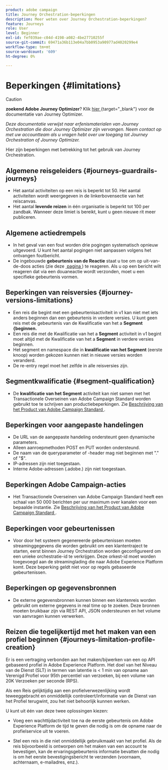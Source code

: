 ```yaml
---
product: adobe campaign
title: Journey Orchestration-beperkingen
description: Meer weten over Journey Orchestration-beperkingen?
feature: Journeys
role: User
level: Beginner
exl-id: fef039ae-c04d-4198-a082-4be27710255f
source-git-commit: 69471a36b113e04a7bb0953a90977ad4020299e4
workflow-type: tm+mt
source-wordcount: '609'
ht-degree: 0%

---
```


# Beperkingen {#limitations}


>[!CAUTION]
>
>**zoekend Adobe Journey Optimizer**? Klik [&#x200B; hier &#x200B;](https://experienceleague.adobe.com/nl/docs/journey-optimizer/using/ajo-home){target="_blank"} voor de documentatie van Journey Optimizer.
>
>
>_Deze documentatie verwijst naar erfenismaterialen van Journey Orchestration die door Journey Optimizer zijn vervangen. Neem contact op met uw accountteam als u vragen hebt over uw toegang tot Journey Orchestration of Journey Optimizer._



Hier zijn beperkingen met betrekking tot het gebruik van Journey Orchestration.

## Algemene reisgeleiders {#journeys-guardrails-journeys}

* Het aantal activiteiten op een reis is beperkt tot 50. Het aantal activiteiten wordt weergegeven in de linkerbovensectie van het reiscanvas.
* Het aantal **levende reizen** in één organisatie is beperkt tot 100 per zandbak. Wanneer deze limiet is bereikt, kunt u geen nieuwe rit meer publiceren.

## Algemene actiedrempels

* In het geval van een fout worden drie pogingen systematisch opnieuw uitgevoerd. U kunt het aantal pogingen niet aanpassen volgens het ontvangen foutbericht. 
* De ingebouwde **gebeurtenis van de Reactie** staat u toe om op uit-van-de-doos acties (zie deze [&#x200B; pagina &#x200B;](../building-journeys/reaction-events.md)) te reageren. Als u op een bericht wilt reageren dat via een douaneactie wordt verzonden, moet u een specifieke gebeurtenis vormen. 

## Beperkingen van reisversies {#journey-versions-limitations}

* Een reis die begint met een gebeurtenisactiviteit in v1 kan niet met iets anders beginnen dan een gebeurtenis in verdere versies. U kunt geen reis met de gebeurtenis van de Kwalificatie van het a **Segment &lbrace;beginnen.**
* Een reis die met de Kwalificatie van het a **Segment** activiteit in v1 begint moet altijd met de Kwalificatie van het a **Segment** in verdere versies beginnen.
* Het segment en namespace die in **kwalificatie van het Segment** (eerste knoop) worden gekozen kunnen niet in nieuwe versies worden veranderd.
* De re-entry regel moet het zelfde in alle reisversies zijn.

## Segmentkwalificatie {#segment-qualification}

* De **kwalificatie van het Segment** activiteit kan niet samen met het Transactionele Overseinen van Adobe Campaign Standard worden gebruikt toe te schrijven aan productiebeperkingen. Zie [&#x200B; Beschrijving van het Product van Adobe Campaign Standard &#x200B;](https://helpx.adobe.com/nl/legal/product-descriptions/campaign-standard.html). 
 

## Beperkingen voor aangepaste handelingen

* De URL van de aangepaste handeling ondersteunt geen dynamische parameters. 
* Alleen aanroepmethoden POST en PUT worden ondersteund. 
* De naam van de queryparameter of -header mag niet beginnen met &quot;.&quot; of &quot;$&quot;. 
* IP-adressen zijn niet toegestaan. 
* Interne Adobe-adressen (.adobe.) zijn niet toegestaan.
 

## Beperkingen Adobe Campaign-acties

* Het Transactionele Overseinen van Adobe Campaign Standard heeft een schaal van 50 000 berichten per uur maximum over kanalen voor een bepaalde instantie. Zie [&#x200B; Beschrijving van het Product van Adobe Campaign Standard &#x200B;](https://helpx.adobe.com/nl/legal/product-descriptions/campaign-standard.html). 
 

## Beperkingen voor gebeurtenissen

* Voor door het systeem gegenereerde gebeurtenissen moeten streaminggegevens die worden gebruikt om een klantentraject te starten, eerst binnen Journey Orchestration worden geconfigureerd om een unieke orchestratie-id te verkrijgen. Deze orkest-id moet worden toegevoegd aan de streaminglading die naar Adobe Experience Platform komt. Deze beperking geldt niet voor op regels gebaseerde gebeurtenissen.
 

## Beperkingen op gegevensbronnen

* De externe gegevensbronnen kunnen binnen een klantenreis worden gebruikt om externe gegevens in real time op te zoeken. Deze bronnen moeten bruikbaar zijn via REST API, JSON ondersteunen en het volume van aanvragen kunnen verwerken.

## Reizen die tegelijkertijd met het maken van een profiel beginnen {#journeys-limitation-profile-creation}

Er is een vertraging verbonden aan het maken/bijwerken van een op API gebaseerd profiel in Adobe Experience Platform. Het doel van het Niveau van de Dienst (SLT) in termen van latentie is &lt; 1 min van opname aan Verenigd Profiel voor 95th percentiel van verzoeken, bij een volume van 20K Verzoeken per seconde (RPS).

Als een Reis gelijktijdig aan een profielverwezenlijking wordt teweeggebracht en onmiddellijk controleert/informatie van de Dienst van het Profiel terugwint, zou het niet behoorlijk kunnen werken.

U kunt uit één van deze twee oplossingen kiezen:

* Voeg een wachttijdactiviteit toe na de eerste gebeurtenis om Adobe Experience Platform de tijd te geven die nodig is om de opname naar de profielservice uit te voeren.

* Stel een reis in die niet onmiddellijk gebruikmaakt van het profiel. Als de reis bijvoorbeeld is ontworpen om het maken van een account te bevestigen, kan de ervaringsgebeurtenis informatie bevatten die nodig is om het eerste bevestigingsbericht te verzenden (voornaam, achternaam, e-mailadres, enz.).
